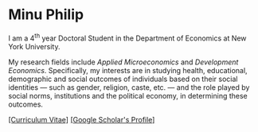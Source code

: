# Minu Philip

I am a 4<sup>th</sup> year Doctoral Student in the Department of Economics at New York University. 

My research fields include *Applied Microeconomics* and *Development Economics*. Specifically, my interests are in studying health, educational, demographic and social outcomes of individuals based on their social identities &mdash; such as gender, religion, caste, etc. &mdash; and the role played by social norms, institutions and the political economy, in determining these outcomes.

<a href="Files/CV_Philip.pdf">[Curriculum Vitae]</a>
<a href="https://scholar.google.com/citations?user=yqwUdjkAAAAJ&hl=en">[Google Scholar's Profile]</a>

